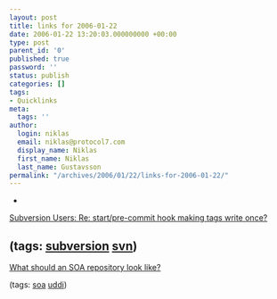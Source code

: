 ```yaml
---
layout: post
title: links for 2006-01-22
date: 2006-01-22 13:20:03.000000000 +00:00
type: post
parent_id: '0'
published: true
password: ''
status: publish
categories: []
tags:
- Quicklinks
meta:
  tags: ''
author:
  login: niklas
  email: niklas@protocol7.com
  display_name: Niklas
  first_name: Niklas
  last_name: Gustavsson
permalink: "/archives/2006/01/22/links-for-2006-01-22/"
---
```

- 
[Subversion Users: Re: start/pre-commit hook making tags write once?](http://svn.haxx.se/users/archive-2004-08/0556.shtml)

(tags: [subversion](http://del.icio.us/protocol7/subversion) [svn](http://del.icio.us/protocol7/svn))
- 
[What should an SOA repository look like?](http://www.looselycoupled.com/blog/lc00aa00131.html)

(tags: [soa](http://del.icio.us/protocol7/soa) [uddi](http://del.icio.us/protocol7/uddi))
